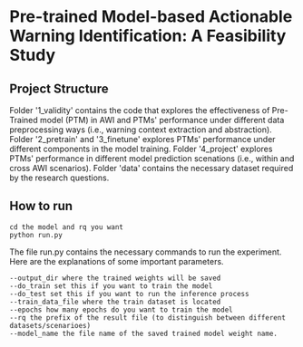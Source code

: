 # Pre-trained Model-based Actionable Warning Identification: A Feasibility Study

## Project Structure

Folder '1_validity' contains the code that explores the effectiveness of Pre-Trained model (PTM) in AWI and PTMs' performance under different data preprocessing ways (i.e., warning context extraction and abstraction). Folder '2_pretrain' and '3_finetune' explores PTMs' performance under different components in the model training. Folder '4_project' explores PTMs' performance in different model prediction scenations (i.e., within and cross AWI scenarios). Folder 'data' contains the necessary dataset required by the research questions. 

## How to run

```
cd the model and rq you want
python run.py
```

The file run.py contains the necessary commands to run the experiment. Here are the explanations of some important parameters.

```
--output_dir where the trained weights will be saved
--do_train set this if you want to train the model
--do_test set this if you want to run the inference process
--train_data_file where the train dataset is located
--epochs how many epochs do you want to train the model
--rq the prefix of the result file (to distinguish between different datasets/scenarioes)
--model_name the file name of the saved trained model weight name.
```

